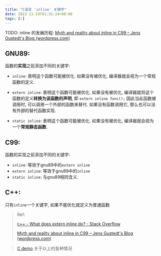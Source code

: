 ```yaml
---
title: "C语言 'inline' 关键字"
date: 2022-11-24T01:35:24+08:00
tags: [c]
---
```








TODO: inline 的发展历程: [Myth and reality about inline in C99 – Jens Gustedt's Blog (wordpress.com)](https://gustedt.wordpress.com/2010/11/29/myth-and-reality-about-inline-in-c99/)



## GNU89:

函数的**实现**之前添加不同的关键字:

- `inline`: 表明这个函数可能被优化. 如果没有被优化, 编译器就会视为一个常规函数的定义.

- `extern inline`: 表明这个函数可能被优化. 如果没有被优化, 编译器就将这个函数的定义**转换为该函数的声明**, 即 `extern inline func();` 因此当此函数被调用时, 可以调用一个外部的函数来替代. 如果没有函数调用它, 那么也可以没有外部的替代函数实现.
- `static inline`: 表明这个函数可能被优化. 如果没有被优化, 编译器就会视为一个**常规静态函数**.

## C99:

函数的实现之前添加不同的关键字:

- `inline`: 等效于gnu89中的`extern inline`
- `extern inline`: 等效于gnu89中的`inline`
- `static inline`: 与gnu89相同含义.

## C++:

只有`inline`一个关键字, 如果不能优化就定义为普通函数



> Ref:
>
>  [c++ - What does extern inline do? - Stack Overflow](https://stackoverflow.com/questions/216510/what-does-extern-inline-do/216546#216546)
>
> [Myth and reality about inline in C99 – Jens Gustedt's Blog (wordpress.com)](https://gustedt.wordpress.com/2010/11/29/myth-and-reality-about-inline-in-c99/)

> [C demo](https://github.com/wangloo/inline-c99-gnu89-demo) 关于以上的各种情况
